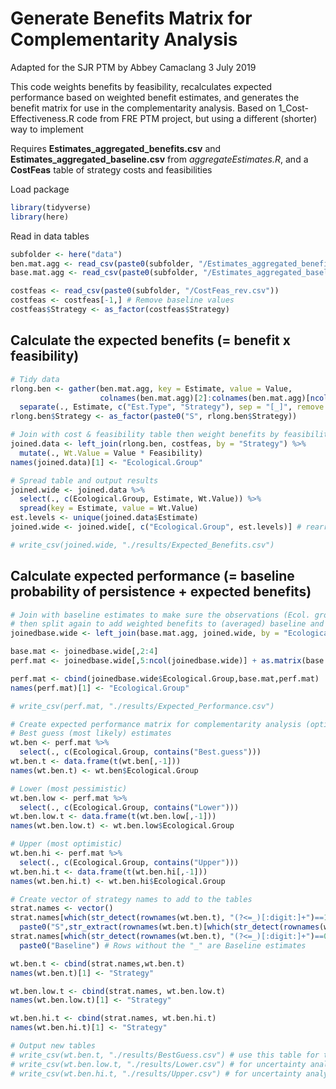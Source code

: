 Generate Benefits Matrix for Complementarity Analysis
================
Adapted for the SJR PTM by Abbey Camaclang
3 July 2019

This code weights benefits by feasibility, recalculates expected performance based on weighted benefit estimates, and generates the benefit matrix for use in the complementarity analysis. Based on 1\_Cost-Effectiveness.R code from FRE PTM project, but using a different (shorter) way to implement

Requires **Estimates\_aggregated\_benefits.csv** and **Estimates\_aggregated\_baseline.csv** from *aggregateEstimates.R*, and a **CostFeas** table of strategy costs and feasibilities

Load package

``` r
library(tidyverse)
library(here)
```

Read in data tables

``` r
subfolder <- here("data")
ben.mat.agg <- read_csv(paste0(subfolder, "/Estimates_aggregated_benefits_rev.csv"))
base.mat.agg <- read_csv(paste0(subfolder, "/Estimates_aggregated_baseline.csv"))

costfeas <- read_csv(paste0(subfolder, "/CostFeas_rev.csv"))
costfeas <- costfeas[-1,] # Remove baseline values
costfeas$Strategy <- as_factor(costfeas$Strategy)
```

Calculate the expected benefits (= benefit x feasibility)
---------------------------------------------------------

``` r
# Tidy data
rlong.ben <- gather(ben.mat.agg, key = Estimate, value = Value, 
                    colnames(ben.mat.agg)[2]:colnames(ben.mat.agg)[ncol(ben.mat.agg)]) %>%
  separate(., Estimate, c("Est.Type", "Strategy"), sep = "[_]", remove = FALSE)
rlong.ben$Strategy <- as_factor(paste0("S", rlong.ben$Strategy))

# Join with cost & feasibility table then weight benefits by feasibility
joined.data <- left_join(rlong.ben, costfeas, by = "Strategy") %>%
  mutate(., Wt.Value = Value * Feasibility)
names(joined.data)[1] <- "Ecological.Group"

# Spread table and output results
joined.wide <- joined.data %>%
  select(., c(Ecological.Group, Estimate, Wt.Value)) %>%
  spread(key = Estimate, value = Wt.Value)
est.levels <- unique(joined.data$Estimate)
joined.wide <- joined.wide[, c("Ecological.Group", est.levels)] # rearranges columns so strategies are in the correct order

# write_csv(joined.wide, "./results/Expected_Benefits.csv")
```

Calculate expected performance (= baseline probability of persistence + expected benefits)
------------------------------------------------------------------------------------------

``` r
# Join with baseline estimates to make sure the observations (Ecol. groups) line up correctly
# then split again to add weighted benefits to (averaged) baseline and get the expected performance
joinedbase.wide <- left_join(base.mat.agg, joined.wide, by = "Ecological.Group") 

base.mat <- joinedbase.wide[,2:4]
perf.mat <- joinedbase.wide[,5:ncol(joinedbase.wide)] + as.matrix(base.mat)

perf.mat <- cbind(joinedbase.wide$Ecological.Group,base.mat,perf.mat)
names(perf.mat)[1] <- "Ecological.Group"

# write_csv(perf.mat, "./results/Expected_Performance.csv") 

# Create expected performance matrix for complementarity analysis (optimization) and uncertainty analysis
# Best guess (most likely) estimates
wt.ben <- perf.mat %>%
  select(., c(Ecological.Group, contains("Best.guess"))) 
wt.ben.t <- data.frame(t(wt.ben[,-1]))
names(wt.ben.t) <- wt.ben$Ecological.Group 

# Lower (most pessimistic)
wt.ben.low <- perf.mat %>%
  select(., c(Ecological.Group, contains("Lower"))) 
wt.ben.low.t <- data.frame(t(wt.ben.low[,-1]))
names(wt.ben.low.t) <- wt.ben.low$Ecological.Group 

# Upper (most optimistic)
wt.ben.hi <- perf.mat %>%
  select(., c(Ecological.Group, contains("Upper"))) 
wt.ben.hi.t <- data.frame(t(wt.ben.hi[,-1]))
names(wt.ben.hi.t) <- wt.ben.hi$Ecological.Group 

# Create vector of strategy names to add to the tables
strat.names <- vector()
strat.names[which(str_detect(rownames(wt.ben.t), "(?<=_)[:digit:]+")==1)] <- 
  paste0("S",str_extract(rownames(wt.ben.t)[which(str_detect(rownames(wt.ben.t), "(?<=_)[:digit:]+")==1)], "(?<=_)[:digit:]+"))
strat.names[which(str_detect(rownames(wt.ben.t), "(?<=_)[:digit:]+")==0)] <- 
  paste0("Baseline") # Rows without the "_" are Baseline estimates

wt.ben.t <- cbind(strat.names,wt.ben.t)
names(wt.ben.t)[1] <- "Strategy"

wt.ben.low.t <- cbind(strat.names, wt.ben.low.t)
names(wt.ben.low.t)[1] <- "Strategy"

wt.ben.hi.t <- cbind(strat.names, wt.ben.hi.t)
names(wt.ben.hi.t)[1] <- "Strategy"

# Output new tables
# write_csv(wt.ben.t, "./results/BestGuess.csv") # use this table for the complementarity analysis
# write_csv(wt.ben.low.t, "./results/Lower.csv") # for uncertainty analysis under most pessimistic scenario
# write_csv(wt.ben.hi.t, "./results/Upper.csv") # for uncertainty analysis under most optimistic scenario
```
